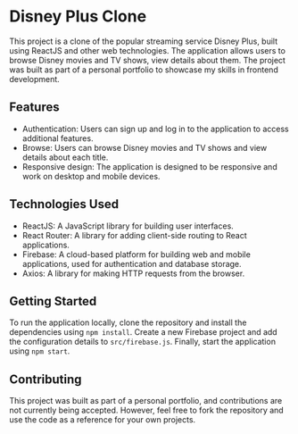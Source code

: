 # Disney Plus Clone

This project is a clone of the popular streaming service Disney Plus, built using ReactJS and other web technologies. 
The application allows users to browse Disney movies and TV shows, view details about them. The project was built as part of a personal portfolio to showcase my skills in frontend development.

## Features

- Authentication: Users can sign up and log in to the application to access additional features.
- Browse: Users can browse Disney movies and TV shows and view details about each title.
- Responsive design: The application is designed to be responsive and work on desktop and mobile devices.

## Technologies Used

- ReactJS: A JavaScript library for building user interfaces.
- React Router: A library for adding client-side routing to React applications.
- Firebase: A cloud-based platform for building web and mobile applications, used for authentication and database storage.
- Axios: A library for making HTTP requests from the browser.

## Getting Started

To run the application locally, clone the repository and install the dependencies using `npm install`.
Create a new Firebase project and add the configuration details to `src/firebase.js`. Finally, start the application using `npm start`.

## Contributing

This project was built as part of a personal portfolio, and contributions are not currently being accepted. However, feel free to fork the repository and use the code as a reference for your own projects.
